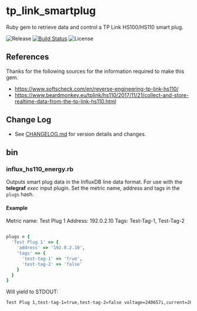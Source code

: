 # tp_link_smartplug

Ruby gem to retrieve data and control a TP Link HS100/HS110 smart plug.

![Release](https://img.shields.io/github/release/bmhughes/tp_link_smartplug.svg) [![Build Status](https://travis-ci.org/bmhughes/tp_link_smartplug.svg?branch=master)](https://travis-ci.org/bmhughes/tp_link_smartplug) ![License](https://img.shields.io/github/license/bmhughes/tp_link_smartplug.svg)

## References

Thanks for the following sources for the information required to make this gem.

- https://www.softscheck.com/en/reverse-engineering-tp-link-hs110/
- https://www.beardmonkey.eu/tplink/hs110/2017/11/21/collect-and-store-realtime-data-from-the-tp-link-hs110.html

## Change Log

- See [CHANGELOG.md](/CHANGELOG.md) for version details and changes.

## bin

### influx_hs110_energy.rb

Outputs smart plug data in the InfluxDB line data format. For use with the **telegraf** *exec* input plugin. Set the metric name, address and tags in the `plugs` hash.

#### Example

Metric name: Test Plug 1
Address: 192.0.2.10
Tags: Test-Tag-1, Test-Tag-2

```ruby

plugs = {
  'Test Plug 1' => {
    'address' => '192.0.2.10',
    'tags' => {
      'test-tag-1' => 'true',
      'test-tag-2' => 'false'
    }
  }
}

```

Will yield to STDOUT:

```bash
Test Plug 1,test-tag-1=true,test-tag-2=false voltage=240657i,current=288i,power=62120i
```
